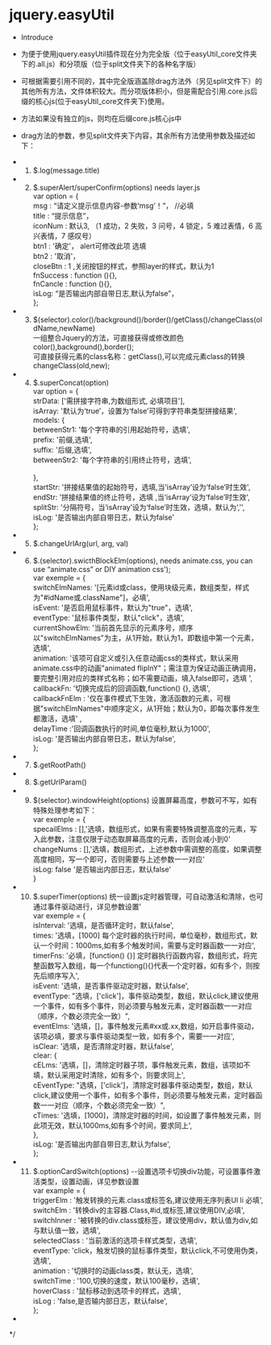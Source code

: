 # jquery.easyUtil</br>
 * Introduce</br>
 * 为便于使用jquery.easyUtil插件现在分为完全版（位于easyUtil_core文件夹下的.all.js）和分项版（位于split文件夹下的各种名字版）</br>
 * 可根据需要引用不同的，其中完全版涵盖除drag方法外（另见split文件下）的其他所有方法，文件体积较大。而分项版体积小，但是需配合引用.core.js后缀的核心js(位于easyUtil_core文件夹下)使用。</br>
 * 方法如果没有独立的js，则均在后缀core.js核心js中</br>
 * drag方法的参数，参见split文件夹下内容，其余所有方法使用参数及描述如下：</br>
 * 1. $.log(message.title)</br>
 * 2. $.superAlert/superConfirm(options)   needs layer.js</br>
 				var option = {</br>
						msg : “请定义提示信息内容-参数‘msg’！”，  //必填</br>
						title : “提示信息”，</br>
						iconNum : 默认3, （1 成功，2 失败，3 问号，4 锁定，5 难过表情，6 高兴表情，7 感叹号）</br>
						btn1 : '确定'， alert可修改此项 选填</br>
						btn2 : '取消'，</br>
						closeBtn : 1 ,关闭按钮的样式，参照layer的样式，默认为1</br> 
						fnSuccess : function (){},</br>
						fnCancle : function (){},</br>
						isLog: “是否输出内部自带日志,默认为false”，</br>
				};</br>
 * 3. $(selector).color()/background()/border()/getClass()/changeClass(oldName,newName)</br>
 			一组整合Jquery的方法，可直接获得或修改颜色color(),background(),border();</br>
 			可直接获得元素的class名称：getClass(),可以完成元素class的转换changeClass(old,new);</br>
 * 4. $.superConcat(option)</br>
        var option = {					</br>
					strData: ['需拼接字符串,为数组形式, 必填项目'], </br>
					isArray: '默认为‘true’，设置为‘false’可得到字符串类型拼接结果', </br>
					models: {</br>
						betweenStr1: '每个字符串的引用起始符号，选填', </br>
						prefix: '前缀,选填',</br>
						suffix: '后缀,选填', </br>
						betweenStr2: '每个字符串的引用终止符号，选填', </br>	
					},</br>
					startStr: '拼接结果值的起始符号，选填,当‘isArray’设为‘false’时生效', </br>
					endStr: '拼接结果值的终止符号，选填 ,当‘isArray’设为‘false’时生效', </br>
					splitStr: '分隔符号，当‘isArray’设为‘false’时生效，选填，默认为‘,’', </br>
					isLog: '是否输出内部自带日志，默认为false'</br>
				};</br> 
 * 5. $.changeUrlArg(url, arg, val)</br>
 * 6. $.(selector).swicthBlockElm(options), needs animate.css, you can use “animate.css” or DIY animation css');</br>
 				var exemple = {</br>
					switchElmNames: '[元素id或class，使用块级元素，数组类型，样式为"#idName或.className"]，必填',</br>
					isEvent: '是否启用鼠标事件，默认为"true"，选填',</br>
					eventType: '鼠标事件类型，默认"click"，选填',</br>
					currentShowElm: '当前首先显示的元素序号，顺序以"switchElmNames"为主，从1开始，默认为1，即数组中第一个元素，选填',</br>
					animation: '该项可自定义或引入任意动画css的类样式，默认采用animate.css中的动画"animated flipInY"；需注意为保证动画正确调用，要完整引用对应的类样式名称；如不需要动画，填入false即可，选填 ',</br>
					callbackFn: '切换完成后的回调函数,function() {}, 选填',</br>
					callbackFnElm : '仅在事件模式下生效，激活函数的元素，可根据"switchElmNames"中顺序定义，从1开始；默认为0，即每次事件发生都激活，选填' ,</br>
					delayTime :'回调函数执行的时间,单位毫秒,默认为1000',</br>
					isLog: '是否输出内部自带日志，默认为false',</br>
				};</br>
 * 7. $.getRootPath()</br>
 * 8. $.getUrlParam()</br>
 * 9. $(selector).windowHeight(options) 设置屏幕高度，参数可不写，如有特殊处理参考如下：</br>
 			var exemple = {</br>
 					specailElms : [],'选填，数组形式，如果有需要特殊调整高度的元素，写入此参数，注意仅限于动态取屏幕高度的元素，否则会减小到0'</br>
 					changeNums : [],'选填，数组形式，上述参数中需调整的高度，如果调整高度相同，写一个即可，否则需要与上述参数一一对应'</br>
 					isLog: false '是否输出内部日志，默认false'</br>
 			}</br>
 * 10. $.superTimer(options) 统一设置js定时器管理，可自动激活和清除，也可通过事件驱动进行，详见参数设置'</br>
			var exemple = {</br>
					isInterval: '选填，是否循环定时，默认false',</br>
					times: '选填，[1000] 每个定时器的执行时间，单位毫秒，数组形式，默认一个时间：1000ms,如有多个触发时间，需要与定时器函数一一对应',</br>
					timerFns: '必填，[function() {}] 定时器执行函数内容，数组形式，将完整函数写入数组，每一个functiong(){}代表一个定时器，如有多个，则按先后顺序写入',</br>
					isEvent: '选填，是否事件驱动定时器，默认false',</br>
					eventType: "选填，['click']，事件驱动类型，数组，默认click,建议使用一个事件，如有多个事件，则必须要与触发元素，定时器函数一一对应（顺序，个数必须完全一致）",</br>
					eventElms: '选填，[]，事件触发元素#xx或.xx,数组，如开启事件驱动，该项必填，要求与事件驱动类型一致，如有多个，需要一一对应',</br>
					isClear: '选填，是否清除定时器，默认false',</br>
					clear: {</br>
						cELms: '选填，[]，清除定时器子项，事件触发元素，数组，该项如不填，默认采用定时清除，如有多个，则要求同上',</br>
						cEventType: "选填，['click']，清除定时器事件驱动类型，数组，默认click,建议使用一个事件，如有多个事件，则必须要与触发元素，定时器函数一一对应（顺序，个数必须完全一致）",</br>
						cTimes: '选填，[1000]，清除定时器的时间，如设置了事件触发元素，则此项无效，默认1000ms,如有多个时间，要求同上',</br>
					},</br>
					isLog: '是否输出内部自带日志,默认为false',</br>
				};</br>
 * 11. $.optionCardSwitch(options) --设置选项卡切换div功能，可设置事件激活类型，设置动画，详见参数设置</br>
			  var example = {</br>
								triggerElm : '触发转换的元素.class或标签名,建议使用无序列表Ul li 必填',</br>
								switchElm : '转换div的主容器.Class,#id,或标签,建议使用DIV,必填',</br>
								switchInner : '被转换的div.class或标签，建议使用div，默认值为div,如与默认值一致，选填',</br>
								selectedClass : '当前激活的选项卡样式类型，选填',</br>
								eventType: 'click，触发切换的鼠标事件类型，默认click,不可使用伪类，选填',</br>
								animation : '切换时的动画class类，默认无，选填',</br>
								switchTime : '100,切换的速度，默认100毫秒，选填',</br>
								hoverClass : '鼠标移动到选项卡的样式，选填',</br>
								isLog : 'false,是否输内部日志，默认false',</br>
							};</br>
 
*  
*/
